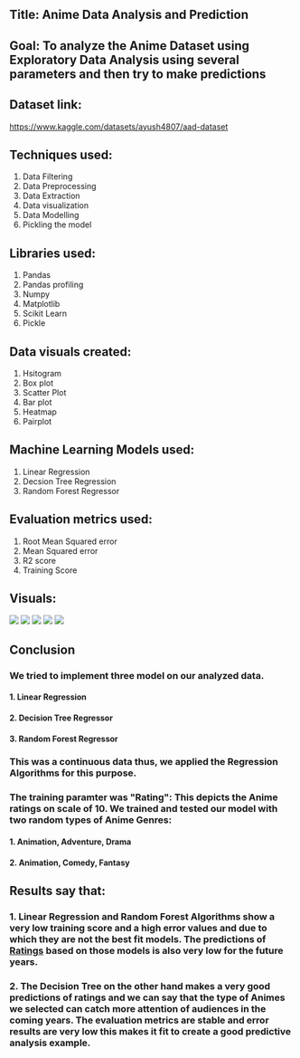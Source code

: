 ## Title: Anime Data Analysis and Prediction

## Goal: To analyze the Anime Dataset using Exploratory Data Analysis using several parameters and then try to make predictions

## Dataset link:
https://www.kaggle.com/datasets/ayush4807/aad-dataset

## Techniques used: 
1. Data Filtering
2. Data Preprocessing
3. Data Extraction
4. Data visualization
5. Data Modelling
6. Pickling the model

## Libraries used:
1. Pandas
2. Pandas profiling
3. Numpy 
4. Matplotlib
5. Scikit Learn
6. Pickle

## Data visuals created:
1. Hsitogram
2. Box plot
3. Scatter Plot
4. Bar plot
5. Heatmap
6. Pairplot

## Machine Learning Models used:
1. Linear Regression
2. Decsion Tree Regression
3. Random Forest Regressor

## Evaluation metrics used:
1. Root Mean Squared error
2. Mean Squared error
3. R2 score
4. Training Score

## Visuals:
<img src = "https://github.com/PiyushBL45t/ML-Crate/blob/main/Anime%20Data%20Analysis%20and%20Prediction/Images/Box%20plot%20pr%20year.png"/>
<img src = "https://github.com/PiyushBL45t/ML-Crate/blob/main/Anime%20Data%20Analysis%20and%20Prediction/Images/Heatmap.png"/>
<img src = "https://github.com/PiyushBL45t/ML-Crate/blob/main/Anime%20Data%20Analysis%20and%20Prediction/Images/Histograms.png"/>
<img src = "https://github.com/PiyushBL45t/ML-Crate/blob/main/Anime%20Data%20Analysis%20and%20Prediction/Images/Normal%20Distributions.png"/>
<img src = "https://github.com/PiyushBL45t/ML-Crate/blob/main/Anime%20Data%20Analysis%20and%20Prediction/Images/Pairplot.png"/>

## Conclusion
### We tried to implement three model on our analyzed data. 
#### 1. Linear Regression
#### 2. Decision Tree Regressor
#### 3. Random Forest Regressor

### This was a continuous data thus, we applied the Regression Algorithms for this purpose.
### The training paramter was "Rating": This depicts the Anime ratings on scale of 10. We trained and tested our model with two random types of Anime Genres: 
#### 1. Animation, Adventure, Drama
#### 2. Animation, Comedy, Fantasy
## Results say that:
### 1. Linear Regression and Random Forest Algorithms show a very low training score and a high error values and due to which they are not the best fit models. The predictions of <u>Ratings</u> based on those models is also very low for the future years.
### 2. The Decision Tree on the other hand makes a very good predictions of ratings and we can say that the type of Animes we selected can catch more attention of audiences in the coming years. The evaluation metrics are stable and error results are very low this makes it fit to create a good predictive analysis example.
